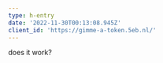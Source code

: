 ```yaml
---
type: h-entry
date: '2022-11-30T00:13:08.945Z'
client_id: 'https://gimme-a-token.5eb.nl/'
---
```

does it work?
